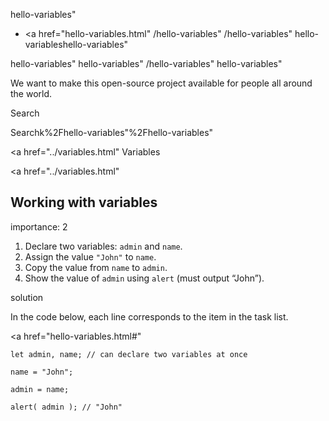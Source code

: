 hello-variables"

-   <a href="hello-variables.html"
    /hello-variables"
    /hello-variables"
    hello-variableshello-variables"

<!-- -->

hello-variables"
hello-variables"
/hello-variables"
hello-variables"

We want to make this open-source project available for people all around the world.

Search

Searchk%2Fhello-variables"%2Fhello-variables" </a>

<a href="../variables.html" Variables</span></a>

<a href="../variables.html"

## Working with variables

<span class="task__importance" title="How important is the task, from 1 to 5">importance: 2</span>

1.  Declare two variables: `admin` and `name`.
2.  Assign the value `"John"` to `name`.
3.  Copy the value from `name` to `admin`.
4.  Show the value of `admin` using `alert` (must output “John”).

solution

In the code below, each line corresponds to the item in the task list.

<a href="hello-variables.html#"
<a href="hello-variables.html#" class="toolbar__button toolbar__button_edit" title="open in sandbox"></a>

    let admin, name; // can declare two variables at once

    name = "John";

    admin = name;

    alert( admin ); // "John"
